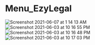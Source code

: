 # Menu_EzyLegal

![Screenshot 2021-06-07 at 1 14 13 AM](https://user-images.githubusercontent.com/49443497/120937988-3c5bbc00-c72e-11eb-8f97-54d2dbffd1bd.png)
![Screenshot 2021-06-03 at 10 16 55 PM](https://user-images.githubusercontent.com/49443497/120681865-7708ee80-c4b9-11eb-9f71-043c8914778d.png)
![Screenshot 2021-06-03 at 10 16 48 PM](https://user-images.githubusercontent.com/49443497/120681873-78d2b200-c4b9-11eb-84aa-dfdb74d3540d.png)
![Screenshot 2021-06-03 at 10 17 03 PM](https://user-images.githubusercontent.com/49443497/120681875-796b4880-c4b9-11eb-92e7-9c8d4fb35125.png)

